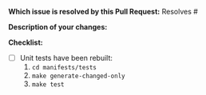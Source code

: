 **Which issue is resolved by this Pull Request:**
Resolves #

**Description of your changes:**


**Checklist:**
- [ ] Unit tests have been rebuilt: 
    1. `cd manifests/tests`
    2. `make generate-changed-only`
    3. `make test`
